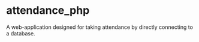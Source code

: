 # attendance_php
A web-application designed for taking attendance by directly connecting to a database.
